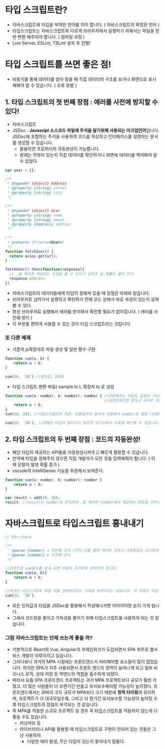 #  타입 스크립트란?

- 자바스크립트에 타입을 부여한 언어를 의미 합니다. ( 자바스크립트의 확장된 언어 )
- 타입스크립트는 자바스크립트와 다르게 브라우저에서 실행하기 위해서는 파일을 한번 변환 해주어야 합니다. ( 컴파일 과정 )
- Live Server, ESLint, TSLint 설치 후 진행!



# 타입 스크립트를 쓰면 좋은 점!

- 비동기를 통해 데이터를 받아 왔을 때 직접 데이터의 구조를 보거나 화면으로 표시해봐야 알 수 있습니다. ( 오류 유발 )



## 1. 타입 스크립트의 첫 번째 장점 : 에러를 사전에 방지할 수 있다!

- 자바스크립트
- JSDoc : **Javasript 소스코드 파일에 주석을 달기위해 사용되는 마크업언어**입니다. JSDoc에 포함하는 주석을 사용하여 코드를 작성하고 인터페이스를 설명하는 문서를 생성할 수 있습니다.
  - 활용하면 프로퍼티의 자동완성이 가능합니다.
  - 원래는 무엇이 있는지 직접 데이터를 확인하거나 화면에 데이터를 찍어봐야 알 수 있었다.

```javascript
var user = {};

/**
 * @typedef {object} Address
 * @property {string} street
 * @property {string} city
 */

/**
 * @typedef {object} User
 * @property {string} name
 * @property {string} email
 * @property {Address} address
 */

/**
 * @returns {Promise<User>}
 */
function fetchUser() {
  return axios.get(url);
}

fetchUser().then(function(response){
  // .을 찍으면 제공되는 속성을 볼 수 있어서 오타가 날 확률이 줄어 든다.
  response.address
})
```

- 자바스크립트의 데이터들에게 타입이 정해져 있을 때 장점은 아래와 같습니다.
- 브라우저로 넘어가서 실행하고 확인하기 전에 코드 상에서 바로 속성이 있는지 살펴볼 수 있다.
- 항상 브라우저로 실행해서 에러를 받아와서 확인할 필요가 없어집니다. ( 에러를 사전에 방지 )
- 이 부분을 편하게 사용할 수 있는 것이 타입 스크립트라는 것입니다.



### 또 다른 예제

- 기존의 js확장자로 파일 생성 및 일반 함수 구현

```javascript
function sum(a, b) {
    return a + b;
}

sum(10, '20') //결과값: 1020
```



- 타입 스크립트 변환 파일( sample.ts ), 확장자 ts 로 생성

```javascript
function sum(a: number, b: number): number { //반환해주는 타입도 설정이 가능합니다.
                                             //설정안해주면 알아서 숫자로 추론함!
    return a + b;
}
sum(10, 20); //타입스크립트의 추론: 반환값까지 알아서 추론해서 number로 설정 (반환해주는 타입을 설정하지 않을 때)

sum(10, '20'); //정해진 타입이 들어오지 않으면 코드상에서 오류를 확인할 수 있습니다.
```



## 2. 타입 스크립트의 두 번째 장점 : 코드의 자동완성!

- 해당 타입의 제공하는 API들을 자동완성시켜주고 빠르게 활용할 수 있습니다.
- 만약에 타입을 정해주지 않으면 직접 개발자가 모든 것을 입력해줘야 합니다. ( 이 때 오탈자 발생 확률 증가 )
- vscode의 IntelliSense 기능을 추론해서 보여준다.

```javascript
function sum(a: number, b: number): number { 
    return a + b;
}

var result = add(10, 20);
result. //result는 number로 인식하여 .을 찍으면 number에서 제공하는 API를 전부다 활용할 수 있고 자동완성이 생겨서 바로바로 활용할 수 있다.
```



# 자바스크립트로 타입스크립트 흉내내기

```javascript
// @ts-check

/**
 * @param {number} a 첫번째 숫자 (인자 이름 옆에 텍스트 입력시 사용방법도 프리뷰에 보여줄 수 있다.)
 * @param {number} b 두번째 숫자
 */

//마우스로 sum함수를 보게 되면 타입이 프리뷰로 보여지게 됩니다.
function sum(a, b){
    return a + b;
}

//하지만 타입스크립트 파일 처럼 잘못되었다는 오류를 알려주지는 않습니다. 이 부분도 타입 스크립트 효과를 주기 위해서는 상단에 @ts-check을 주석으로 추가하면 가능합니다. 
sum(10, '20');
```

- 모든 인자값과 타입을 JSDoc을 활용해서 작성해나가면 어마어마한 손이 가게 됩니다.
- 그래서 코드량을 줄이고 가독성을 줄이기 위해 타입스크립트를 사용하게 되는 것 같습니다.





### 그럼 자바스크립트는 언제 쓰는게 좋을 까?

- 기본적으로 React와 Vue, Angular의 프레임워크가 도입되면서 SPA 위주로 웹서비스 개발이 이루어지고 있습니다.
- 그러다보니 과거의 MPA 시절에는 프론트엔드서 처리해아할 요소들이 많이 없었습니다. 하지만 SPA가 자주 사용되면서 프론트 엔드의 영역이 늘어나게 되고 일부 비즈니스 로직, 상태 저장 등 백엔드의 역할을 흡수하게 되었다.
- 따라서 요즘 SPA 프론트엔드 프로젝트는 과거 MPA 프로젝트보다 규모가 훨씬 커졌고, 더 많은 사람들이 더 오랜기간 만들고 유지보수해야할 가능성이 높아졌다.  프론트엔드에서는 SPA의 코드 규모가 MPA보다 크기 때문에 **정적 타이핑**에 유리하며, 프로젝트가 더 대규모일수록, 그리고 더 장기간 유지보수할 가능성이 높아질 수록 타입스크립트의 장점이 부각되는 것 같습니다.
- 즉 MPA를 적용한 소규모 프로젝트 일 경우 꼭 타입스크립트를 적용하지 않는게 더 좋을 수도 있습니다.
  - 러닝커브 등
  - 라이브러리나 API를 활용할 때 타입스크립트로 구현이 안되어 있는 것들은 그냥 사용하자.
    - 다양한 에러 발생, 무슨 타입이 있는지 찾아내기 힘들다.